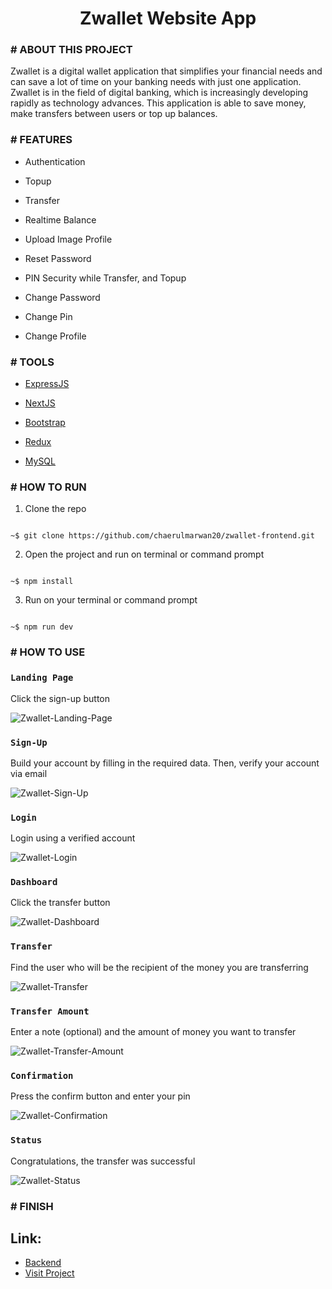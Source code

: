 <h1  align="center">Zwallet Website App</h1>

### # ABOUT THIS PROJECT

Zwallet is a digital wallet application that simplifies your financial needs and can save a lot of time on your banking needs with just one application. Zwallet is in the field of digital banking, which is increasingly developing rapidly as technology advances. This application is able to save money, make transfers between users or top up balances.

### # FEATURES

- Authentication

- Topup

- Transfer

- Realtime Balance

- Upload Image Profile

- Reset Password

- PIN Security while Transfer, and Topup

- Change Password

- Change Pin

- Change Profile

### # TOOLS

-  [ExpressJS](http://expressjs.com/)

-  [NextJS](https://nextjs.org/)

-  [Bootstrap](https://getbootstrap.com/)

-  [Redux](https://redux.js.org/)

-  [MySQL](https://www.mysql.com/)

### # HOW TO RUN

1. Clone the repo

```

~$ git clone https://github.com/chaerulmarwan20/zwallet-frontend.git

```

2. Open the project and run on terminal or command prompt

```

~$ npm install

```

3. Run on your terminal or command prompt

```

~$ npm run dev

```

### # HOW TO USE

### `Landing Page`

Click the sign-up button

![Zwallet-Landing-Page](https://user-images.githubusercontent.com/76175402/116084118-a14fdb00-a6c7-11eb-90f5-94ea898a4021.png)

### `Sign-Up`

Build your account by filling in the required data. Then, verify your account via email

![Zwallet-Sign-Up](https://user-images.githubusercontent.com/76175402/116085232-d01a8100-a6c8-11eb-8e1d-61ba21bbba52.png)

### `Login`

Login using a verified account

![Zwallet-Login](https://user-images.githubusercontent.com/76175402/116084117-a0b74480-a6c7-11eb-88d3-2019533f5a94.png)

### `Dashboard`

Click the transfer button

![Zwallet-Dashboard](https://user-images.githubusercontent.com/76175402/116084116-a01eae00-a6c7-11eb-939d-71431b7f7915.png)

### `Transfer`

Find the user who will be the recipient of the money you are transferring

![Zwallet-Transfer](https://user-images.githubusercontent.com/76175402/116084114-9f861780-a6c7-11eb-9871-fc9832f37c51.png)

### `Transfer Amount`

Enter a note (optional) and the amount of money you want to transfer

![Zwallet-Transfer-Amount](https://user-images.githubusercontent.com/76175402/116084113-9eed8100-a6c7-11eb-8f63-d7b9c077856d.png)

### `Confirmation`

Press the confirm button and enter your pin

![Zwallet-Confirmation](https://user-images.githubusercontent.com/76175402/116084111-9eed8100-a6c7-11eb-8761-75e0d57466e0.png)

### `Status`

Congratulations, the transfer was successful

![Zwallet-Status](https://user-images.githubusercontent.com/76175402/116084104-9d23bd80-a6c7-11eb-96c1-1a635fb1419f.png)

### # FINISH

## Link: 
- [Backend](https://github.com/chaerulmarwan20/zwallet-backend)
- [Visit Project](https://zwallet-banking.vercel.app/)

